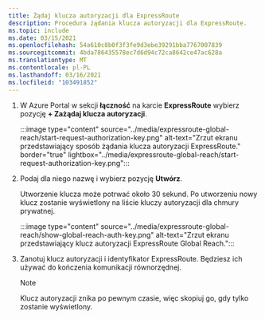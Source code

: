 ```yaml
---
title: Żądaj klucza autoryzacji dla ExpressRoute
description: Procedura żądania klucza autoryzacji dla ExpressRoute.
ms.topic: include
ms.date: 03/15/2021
ms.openlocfilehash: 54a610c8b0f3f3fe9d3ebe39291bba7767007839
ms.sourcegitcommit: 4bda786435578ec7d6d94c72ca8642ce47ac628a
ms.translationtype: MT
ms.contentlocale: pl-PL
ms.lasthandoff: 03/16/2021
ms.locfileid: "103491852"
---
```

<!-- used in expressroute-global-reach-private-cloud.md and create-ipsec-tunnel.md -->

1. W Azure Portal w sekcji **łączność** na karcie **ExpressRoute** wybierz pozycję **+ Zażądaj klucza autoryzacji**. 

   :::image type="content" source="../media/expressroute-global-reach/start-request-authorization-key.png" alt-text="Zrzut ekranu przedstawiający sposób żądania klucza autoryzacji ExpressRoute." border="true" lightbox="../media/expressroute-global-reach/start-request-authorization-key.png":::

1. Podaj dla niego nazwę i wybierz pozycję **Utwórz**. 
      
   Utworzenie klucza może potrwać około 30 sekund. Po utworzeniu nowy klucz zostanie wyświetlony na liście kluczy autoryzacji dla chmury prywatnej.

   :::image type="content" source="../media/expressroute-global-reach/show-global-reach-auth-key.png" alt-text="Zrzut ekranu przedstawiający klucz autoryzacji ExpressRoute Global Reach.":::
  
1. Zanotuj klucz autoryzacji i identyfikator ExpressRoute. Będziesz ich używać do kończenia komunikacji równorzędnej.  

   > [!NOTE]
   > Klucz autoryzacji znika po pewnym czasie, więc skopiuj go, gdy tylko zostanie wyświetlony.